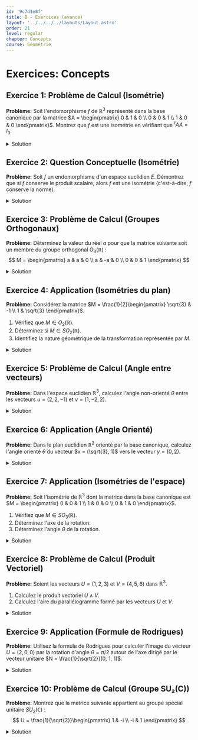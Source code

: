 ```yaml
---
id: '9c7d1e0f'
title: B - Exercices (avancé)
layout: '../../../../layouts/Layout.astro'
order: 21
level: regular
chapter: Concepts
course: Géométrie
---
```


# Exercices: Concepts

## Exercice 1: Problème de Calcul (Isométrie)

**Problème:** Soit l'endomorphisme $f$ de $\mathbb{R}^3$ représenté dans la base canonique par la matrice $A = \begin{pmatrix} 0 & 1 & 0 \\ 0 & 0 & 1 \\ 1 & 0 & 0 \end{pmatrix}$. Montrez que $f$ est une isométrie en vérifiant que ${}^tA A = I_3$.

<details>
<summary>Solution</summary>

**Méthode:** Une des caractérisations d'une isométrie représentée par une matrice $A$ dans une base orthonormée est que sa matrice est orthogonale, c'est-à-dire qu'elle vérifie la relation ${}^tA A = I$, où ${}^tA$ est la transposée de $A$ et $I$ est la matrice identité. Nous allons calculer le produit de la transposée de $A$ par $A$ et vérifier si le résultat est la matrice identité d'ordre 3.

**Étapes:**

1.  **Calculer la transposée de A.**
    La transposée d'une matrice s'obtient en échangeant ses lignes et ses colonnes.
    $$ A = \begin{pmatrix} 0 & 1 & 0 \\ 0 & 0 & 1 \\ 1 & 0 & 0 \end{pmatrix} \implies {}^tA = \begin{pmatrix} 0 & 0 & 1 \\ 1 & 0 & 0 \\ 0 & 1 & 0 \end{pmatrix} $$

2.  **Calculer le produit ${}^tA A$.**
    On multiplie la matrice transposée ${}^tA$ par la matrice $A$.
    $$ {}^tA A = \begin{pmatrix} 0 & 0 & 1 \\ 1 & 0 & 0 \\ 0 & 1 & 0 \end{pmatrix} \begin{pmatrix} 0 & 1 & 0 \\ 0 & 0 & 1 \\ 1 & 0 & 0 \end{pmatrix} $$
    Calculons chaque coefficient du produit :

    - Coefficient (1,1) : $(0)(0) + (0)(0) + (1)(1) = 1$
    - Coefficient (1,2) : $(0)(1) + (0)(0) + (1)(0) = 0$
    - Coefficient (1,3) : $(0)(0) + (0)(1) + (1)(0) = 0$
    - Coefficient (2,1) : $(1)(0) + (0)(0) + (0)(1) = 0$
    - Coefficient (2,2) : $(1)(1) + (0)(0) + (0)(0) = 1$
    - Coefficient (2,3) : $(1)(0) + (0)(1) + (0)(0) = 0$
    - Coefficient (3,1) : $(0)(0) + (1)(0) + (0)(1) = 0$
    - Coefficient (3,2) : $(0)(1) + (1)(0) + (0)(0) = 0$
    - Coefficient (3,3) : $(0)(0) + (1)(1) + (0)(0) = 1$

3.  **Comparer le résultat à la matrice identité.**
    Le résultat du produit est :
    $$ {}^tA A = \begin{pmatrix} 1 & 0 & 0 \\ 0 & 1 & 0 \\ 0 & 0 & 1 \end{pmatrix} = I_3 $$
    Puisque la condition ${}^tA A = I_3$ est satisfaite, l'endomorphisme $f$ représenté par $A$ est bien une isométrie.

**Réponse:** Le calcul montre que ${}^tA A = I_3$, ce qui prouve que l'endomorphisme $f$ est une isométrie de $\mathbb{R}^3$.

</details>

## Exercice 2: Question Conceptuelle (Isométrie)

**Problème:** Soit $f$ un endomorphisme d'un espace euclidien $E$. Démontrez que si $f$ conserve le produit scalaire, alors $f$ est une isométrie (c'est-à-dire, $f$ conserve la norme).

<details>
<summary>Solution</summary>

**Méthode:** La démonstration repose sur la définition de la norme d'un vecteur en termes de produit scalaire : $\|x\|^2 = \varphi(x, x)$. Nous utiliserons l'hypothèse que $f$ conserve le produit scalaire pour montrer qu'elle conserve la norme au carré, et donc la norme.

**Étapes:**

1.  **Énoncer l'hypothèse.**
    On suppose que $f$ conserve le produit scalaire, ce qui signifie que pour tous vecteurs $x, y \in E$, on a :
    $$ \varphi(f(x), f(y)) = \varphi(x, y) $$

2.  **Énoncer l'objectif.**
    On veut montrer que $f$ est une isométrie, c'est-à-dire que pour tout vecteur $x \in E$, on a :
    $$ \|f(x)\| = \|x\| $$

3.  **Utiliser la définition de la norme.**
    La norme au carré d'un vecteur $v$ est $\|v\|^2 = \varphi(v, v)$. Appliquons cette définition à $\|f(x)\|^2$.
    $$ \|f(x)\|^2 = \varphi(f(x), f(x)) $$

4.  **Appliquer l'hypothèse.**
    En utilisant l'hypothèse que $f$ conserve le produit scalaire avec $y = x$, on peut réécrire le terme de droite :
    $$ \varphi(f(x), f(x)) = \varphi(x, x) $$

5.  **Conclure.**
    En combinant les étapes 3 et 4, on obtient :
    $$ \|f(x)\|^2 = \|x\|^2 $$
    Puisque la norme d'un vecteur est toujours un nombre réel positif ou nul, on peut prendre la racine carrée des deux côtés :
    $$ \|f(x)\| = \|x\| $$
    Ceci est la définition d'une isométrie. La démonstration est terminée.

**Réponse:** En utilisant la définition de la norme $\|v\|^2 = \varphi(v,v)$ et l'hypothèse $\varphi(f(x), f(y)) = \varphi(x, y)$ pour le cas particulier $y=x$, on obtient $\|f(x)\|^2 = \varphi(f(x), f(x)) = \varphi(x, x) = \|x\|^2$, d'où $\|f(x)\| = \|x\|$.

</details>

## Exercice 3: Problème de Calcul (Groupes Orthogonaux)

**Problème:** Déterminez la valeur du réel $a$ pour que la matrice suivante soit un membre du groupe orthogonal $O_3(\mathbb{R})$ :
$$ M = \begin{pmatrix} a & a & 0 \\ a & -a & 0 \\ 0 & 0 & 1 \end{pmatrix} $$

<details>
<summary>Solution</summary>

**Méthode:** Une matrice appartient au groupe orthogonal $O_n(\mathbb{R})$ si et seulement si ses vecteurs colonnes forment une base orthonormée de $\mathbb{R}^n$. Cela signifie que chaque colonne doit être un vecteur de norme 1, et les colonnes doivent être deux à deux orthogonales. Nous allons appliquer ces conditions aux colonnes de $M$.

**Étapes:**

1.  **Identifier les vecteurs colonnes.**
    Soient $C_1, C_2, C_3$ les vecteurs colonnes de $M$ :
    $$ C_1 = \begin{pmatrix} a \\ a \\ 0 \end{pmatrix}, \quad C_2 = \begin{pmatrix} a \\ -a \\ 0 \end{pmatrix}, \quad C_3 = \begin{pmatrix} 0 \\ 0 \\ 1 \end{pmatrix} $$

2.  **Appliquer la condition de normalité (norme 1).**

    - Pour $C_1$ : $\|C_1\|^2 = a^2 + a^2 + 0^2 = 2a^2$. Pour que la norme soit 1, il faut $2a^2=1$.
    - Pour $C_2$ : $\|C_2\|^2 = a^2 + (-a)^2 + 0^2 = 2a^2$. C'est la même condition : $2a^2=1$.
    - Pour $C_3$ : $\|C_3\|^2 = 0^2 + 0^2 + 1^2 = 1$. Cette colonne est déjà de norme 1.

3.  **Résoudre l'équation pour $a$.**
    L'équation $2a^2 = 1$ donne $a^2 = 1/2$. Les solutions possibles pour $a$ sont donc $a = \frac{1}{\sqrt{2}}$ et $a = -\frac{1}{\sqrt{2}}$.

4.  **Appliquer la condition d'orthogonalité.**
    Nous devons vérifier que les produits scalaires entre les colonnes distinctes sont nuls.

    - $\langle C_1, C_2 \rangle = (a)(a) + (a)(-a) + (0)(0) = a^2 - a^2 = 0$. Cette condition est toujours vérifiée.
    - $\langle C_1, C_3 \rangle = (a)(0) + (a)(0) + (0)(1) = 0$. Cette condition est toujours vérifiée.
    - $\langle C_2, C_3 \rangle = (a)(0) + (-a)(0) + (0)(1) = 0$. Cette condition est toujours vérifiée.
      Toutes les conditions d'orthogonalité sont satisfaites quel que soit $a$.

5.  **Conclure.**
    La seule condition non triviale est $2a^2=1$. Les valeurs possibles pour $a$ sont donc $\frac{1}{\sqrt{2}}$ (ou $\frac{\sqrt{2}}{2}$) et $-\frac{1}{\sqrt{2}}$ (ou $-\frac{\sqrt{2}}{2}$).

**Réponse:** Les valeurs possibles pour $a$ sont $\pm\frac{1}{\sqrt{2}}$, soit $a=\frac{\sqrt{2}}{2}$ ou $a=-\frac{\sqrt{2}}{2}$.

</details>

## Exercice 4: Application (Isométries du plan)

**Problème:** Considérez la matrice $M = \frac{1}{2}\begin{pmatrix} \sqrt{3} & -1 \\ 1 & \sqrt{3} \end{pmatrix}$.

1. Vérifiez que $M \in O_2(\mathbb{R})$.
2. Déterminez si $M \in SO_2(\mathbb{R})$.
3. Identifiez la nature géométrique de la transformation représentée par $M$.

<details>
<summary>Solution</summary>

**Méthode:** Pour la première question, nous vérifions si $M$ est orthogonale en calculant ${}^tM M$. Pour la deuxième, nous calculons le déterminant de $M$. Pour la troisième, nous utilisons le déterminant pour identifier la transformation (rotation ou réflexion) et, si c'est une rotation, nous identifions l'angle en comparant $M$ à la forme générale d'une matrice de rotation.

**Étapes:**

1.  **Vérifier que $M \in O_2(\mathbb{R})$.**
    Calculons ${}^tM M$.
    $$ M = \begin{pmatrix} \sqrt{3}/2 & -1/2 \\ 1/2 & \sqrt{3}/2 \end{pmatrix} \implies {}^tM = \begin{pmatrix} \sqrt{3}/2 & 1/2 \\ -1/2 & \sqrt{3}/2 \end{pmatrix} $$
    $$ {}^tM M = \begin{pmatrix} \sqrt{3}/2 & 1/2 \\ -1/2 & \sqrt{3}/2 \end{pmatrix} \begin{pmatrix} \sqrt{3}/2 & -1/2 \\ 1/2 & \sqrt{3}/2 \end{pmatrix} $$
    $$ {}^tM M = \begin{pmatrix} (\frac{\sqrt{3}}{2})^2 + (\frac{1}{2})^2 & -\frac{\sqrt{3}}{4} + \frac{\sqrt{3}}{4} \\ -\frac{\sqrt{3}}{4} + \frac{\sqrt{3}}{4} & (\frac{-1}{2})^2 + (\frac{\sqrt{3}}{2})^2 \end{pmatrix} = \begin{pmatrix} \frac{3}{4} + \frac{1}{4} & 0 \\ 0 & \frac{1}{4} + \frac{3}{4} \end{pmatrix} = \begin{pmatrix} 1 & 0 \\ 0 & 1 \end{pmatrix} = I_2 $$
    La matrice $M$ est bien orthogonale, donc $M \in O_2(\mathbb{R})$.

2.  **Déterminer si $M \in SO_2(\mathbb{R})$.**
    Le groupe spécial orthogonal $SO_2(\mathbb{R})$ contient les matrices de $O_2(\mathbb{R})$ dont le déterminant est $+1$. Calculons $\det(M)$.
    $$ \det(M) = (\frac{\sqrt{3}}{2})(\frac{\sqrt{3}}{2}) - (-\frac{1}{2})(\frac{1}{2}) = \frac{3}{4} + \frac{1}{4} = 1 $$
    Puisque $\det(M) = 1$, on a $M \in SO_2(\mathbb{R})$.

3.  **Identifier la nature géométrique.**
    Les matrices de $SO_2(\mathbb{R})$ représentent des rotations du plan. Une matrice de rotation d'angle $\theta$ a la forme $R(\theta) = \begin{pmatrix} \cos(\theta) & -\sin(\theta) \\ \sin(\theta) & \cos(\theta) \end{pmatrix}$.
    En comparant avec notre matrice $M = \begin{pmatrix} \sqrt{3}/2 & -1/2 \\ 1/2 & \sqrt{3}/2 \end{pmatrix}$, nous devons trouver $\theta$ tel que :
    $$ \cos(\theta) = \frac{\sqrt{3}}{2} \quad \text{et} \quad \sin(\theta) = \frac{1}{2} $$
    L'unique angle $\theta \in [0, 2\pi)$ qui satisfait ces deux conditions est $\theta = \pi/6$ (ou 30°).
    La transformation est donc une rotation d'angle $\pi/6$.

**Réponse:**

1. $M \in O_2(\mathbb{R})$ car ${}^tM M = I_2$.
2. $M \in SO_2(\mathbb{R})$ car $\det(M) = 1$.
3. La transformation est une rotation plane d'angle $\theta = \pi/6$.

</details>

## Exercice 5: Problème de Calcul (Angle entre vecteurs)

**Problème:** Dans l'espace euclidien $\mathbb{R}^3$, calculez l'angle non-orienté $\theta$ entre les vecteurs $u = (2, 2, -1)$ et $v = (1, -2, 2)$.

<details>
<summary>Solution</summary>

**Méthode:** L'angle non-orienté $\theta$ entre deux vecteurs non nuls $u$ et $v$ est donné par la formule $\theta = \arccos\left(\frac{\langle u, v \rangle}{\|u\|\|v\|}\right)$. Nous devons calculer le produit scalaire $\langle u, v \rangle$, les normes $\|u\|$ et $\|v\|$, puis appliquer la formule.

**Étapes:**

1.  **Calculer le produit scalaire $\langle u, v \rangle$.**
    $$ \langle u, v \rangle = (2)(1) + (2)(-2) + (-1)(2) = 2 - 4 - 2 = -4 $$

2.  **Calculer la norme de chaque vecteur.**

    - Pour $u$: $\|u\| = \sqrt{2^2 + 2^2 + (-1)^2} = \sqrt{4 + 4 + 1} = \sqrt{9} = 3$.
    - Pour $v$: $\|v\| = \sqrt{1^2 + (-2)^2 + 2^2} = \sqrt{1 + 4 + 4} = \sqrt{9} = 3$.

3.  **Calculer le cosinus de l'angle.**
    $$ \cos(\theta) = \frac{\langle u, v \rangle}{\|u\|\|v\|} = \frac{-4}{3 \cdot 3} = -\frac{4}{9} $$

4.  **Trouver l'angle $\theta$.**
    $$ \theta = \arccos\left(-\frac{4}{9}\right) $$
    La valeur exacte est $\arccos(-4/9)$. En utilisant une calculatrice, on obtient une valeur approchée.
    $\theta \approx 2.03$ radians, soit environ $116.4^\circ$.

**Réponse:** L'angle non-orienté entre les vecteurs $u$ et $v$ est $\theta = \arccos\left(-\frac{4}{9}\right)$.

</details>

## Exercice 6: Application (Angle Orienté)

**Problème:** Dans le plan euclidien $\mathbb{R}^2$ orienté par la base canonique, calculez l'angle orienté $\tilde{\theta}$ du vecteur $x = (\sqrt{3}, 1)$ vers le vecteur $y = (0, 2)$.

<details>
<summary>Solution</summary>

**Méthode:** L'angle orienté $\tilde{\theta}$ de $x$ vers $y$ est défini par le système d'équations :
$\cos(\tilde{\theta}) = \frac{\langle x, y \rangle}{\|x\|\|y\|}$ et $\sin(\tilde{\theta}) = \frac{\det(x, y)}{\|x\|\|y\|}$.
Nous allons calculer tous les termes de ces deux expressions pour déterminer $\cos(\tilde{\theta})$ et $\sin(\tilde{\theta})$, puis en déduire l'angle $\tilde{\theta}$.

**Étapes:**

1.  **Calculer les normes des vecteurs.**

    - $\|x\| = \sqrt{(\sqrt{3})^2 + 1^2} = \sqrt{3 + 1} = \sqrt{4} = 2$.
    - $\|y\| = \sqrt{0^2 + 2^2} = \sqrt{4} = 2$.

2.  **Calculer le produit scalaire.**
    $$ \langle x, y \rangle = (\sqrt{3})(0) + (1)(2) = 2 $$

3.  **Calculer le déterminant.**
    Le déterminant est calculé dans la base canonique, qui est directe.
    $$ \det(x, y) = \begin{vmatrix} \sqrt{3} & 0 \\ 1 & 2 \end{vmatrix} = (\sqrt{3})(2) - (0)(1) = 2\sqrt{3} $$

4.  **Calculer $\cos(\tilde{\theta})$ et $\sin(\tilde{\theta})$.**

    - $\cos(\tilde{\theta}) = \frac{\langle x, y \rangle}{\|x\|\|y\|} = \frac{2}{2 \cdot 2} = \frac{1}{2}$.
    - $\sin(\tilde{\theta}) = \frac{\det(x, y)}{\|x\|\|y\|} = \frac{2\sqrt{3}}{2 \cdot 2} = \frac{\sqrt{3}}{2}$.

5.  **Déterminer l'angle $\tilde{\theta}$.**
    Nous cherchons l'angle $\tilde{\theta}$ (généralement dans $[0, 2\pi)$ ou $(-\pi, \pi]$) tel que $\cos(\tilde{\theta}) = 1/2$ et $\sin(\tilde{\theta}) = \sqrt{3}/2$.
    L'unique solution dans $[0, 2\pi)$ est $\tilde{\theta} = \pi/3$.

**Réponse:** L'angle orienté du vecteur $x$ vers le vecteur $y$ est $\tilde{\theta} = \frac{\pi}{3}$ radians (ou 60°).

</details>

## Exercice 7: Application (Isométries de l'espace)

**Problème:** Soit l'isométrie de $\mathbb{R}^3$ dont la matrice dans la base canonique est $M = \begin{pmatrix} 0 & 0 & 1 \\ 1 & 0 & 0 \\ 0 & 1 & 0 \end{pmatrix}$.

1. Vérifiez que $M \in SO_3(\mathbb{R})$.
2. Déterminez l'axe de la rotation.
3. Déterminez l'angle $\theta$ de la rotation.

<details>
<summary>Solution</summary>

**Méthode:**

1. Pour vérifier que $M \in SO_3(\mathbb{R})$, nous devons montrer que $M$ est orthogonale (${}^tM M = I_3$) et que son déterminant est 1.
2. L'axe de rotation est la droite de vecteurs invariants, c'est-à-dire l'espace propre associé à la valeur propre 1. Nous devons résoudre l'équation $Mx = x$, soit $(M - I_3)x = 0$.
3. L'angle de rotation $\theta$ est lié à la trace de la matrice par la formule $\text{Tr}(M) = 1 + 2\cos(\theta)$.

**Étapes:**

1.  **Vérifier que $M \in SO_3(\mathbb{R})$.**

    - Orthogonalité : $M$ est une matrice de permutation, on a déjà vu dans l'exercice 1 que ce type de matrice est orthogonal (${}^tM M = I_3$).
    - Déterminant : $\det(M) = 0(0) - 0(1) + 1(1) = 1$.
      Puisque $M$ est orthogonale et $\det(M)=1$, $M \in SO_3(\mathbb{R})$, c'est donc une rotation.

2.  **Déterminer l'axe de rotation.**
    On cherche un vecteur $x = (a, b, c)$ tel que $Mx = x$.
    $$ \begin{pmatrix} 0 & 0 & 1 \\ 1 & 0 & 0 \\ 0 & 1 & 0 \end{pmatrix} \begin{pmatrix} a \\ b \\ c \end{pmatrix} = \begin{pmatrix} a \\ b \\ c \end{pmatrix} \implies \begin{pmatrix} c \\ a \\ b \end{pmatrix} = \begin{pmatrix} a \\ b \\ c \end{pmatrix} $$
    Cela nous donne le système d'équations : $c=a$, $a=b$, $b=c$.
    Toutes ces équations se réduisent à $a=b=c$. Un vecteur directeur de l'axe est donc $(1, 1, 1)$. L'axe est la droite vectorielle engendrée par ce vecteur.

3.  **Déterminer l'angle de rotation.**
    Calculons la trace de $M$.
    $$ \text{Tr}(M) = 0 + 0 + 0 = 0 $$
    Utilisons la formule $\text{Tr}(M) = 1 + 2\cos(\theta)$.
    $$ 0 = 1 + 2\cos(\theta) \implies 2\cos(\theta) = -1 \implies \cos(\theta) = -1/2 $$
    Les angles possibles sont $\theta = 2\pi/3$ ou $\theta = -2\pi/3$. Le signe de l'angle dépend de l'orientation de l'axe, que nous n'avons pas fixée. On peut donner la valeur absolue de l'angle.

**Réponse:**
L'isométrie est une rotation d'axe dirigé par le vecteur $N=(1,1,1)$ et d'angle $\theta$ tel que $\cos(\theta) = -1/2$. L'angle de rotation est de $\frac{2\pi}{3}$ radians (120°).

</details>

## Exercice 8: Problème de Calcul (Produit Vectoriel)

**Problème:** Soient les vecteurs $U = (1, 2, 3)$ et $V = (4, 5, 6)$ dans $\mathbb{R}^3$.

1. Calculez le produit vectoriel $U \land V$.
2. Calculez l'aire du parallélogramme formé par les vecteurs $U$ et $V$.

<details>
<summary>Solution</summary>

**Méthode:**

1. Le produit vectoriel se calcule avec la formule en coordonnées :
   $U \land V = (u_2 v_3 - u_3 v_2, u_3 v_1 - u_1 v_3, u_1 v_2 - u_2 v_1)$.
2. L'aire du parallélogramme sous-tendu par $U$ et $V$ est égale à la norme de leur produit vectoriel, $\|U \land V\|$.

**Étapes:**

1.  **Calculer $U \land V$.**
    $$ U = (1, 2, 3) \quad V = (4, 5, 6) $$
    $$ U \land V = ( (2)(6) - (3)(5), (3)(4) - (1)(6), (1)(5) - (2)(4) ) $$
    $$ U \land V = (12 - 15, 12 - 6, 5 - 8) $$
    $$ U \land V = (-3, 6, -3) $$

2.  **Calculer l'aire du parallélogramme.**
    L'aire $A$ est la norme du vecteur que nous venons de calculer.
    $$ A = \|U \land V\| = \|(-3, 6, -3)\| $$
    $$ A = \sqrt{(-3)^2 + 6^2 + (-3)^2} = \sqrt{9 + 36 + 9} = \sqrt{54} $$
    On peut simplifier la racine carrée : $\sqrt{54} = \sqrt{9 \times 6} = 3\sqrt{6}$.

**Réponse:**

1. Le produit vectoriel est $U \land V = (-3, 6, -3)$.
2. L'aire du parallélogramme est $A = 3\sqrt{6}$ unités d'aire.

</details>

## Exercice 9: Application (Formule de Rodrigues)

**Problème:** Utilisez la formule de Rodrigues pour calculer l'image du vecteur $U=(2, 0, 0)$ par la rotation d'angle $\theta = \pi/2$ autour de l'axe dirigé par le vecteur unitaire $N = \frac{1}{\sqrt{2}}(0, 1, 1)$.

<details>
<summary>Solution</summary>

**Méthode:** La formule de Rodrigues donne l'image $\mathcal{R}(U)$ d'un vecteur $U$ par une rotation d'angle $\theta$ autour d'un axe dirigé par un vecteur unitaire $N$ :
$$ \mathcal{R}(U) = \cos(\theta)U + (1 - \cos(\theta))\langle U, N \rangle N + \sin(\theta)N \land U $$
Nous allons calculer chaque terme de cette formule.

**Étapes:**

1.  **Identifier les données.**

    - $U = (2, 0, 0)$
    - $N = (0, 1/\sqrt{2}, 1/\sqrt{2})$
    - $\theta = \pi/2$, donc $\cos(\theta) = 0$ et $\sin(\theta) = 1$.

2.  **Simplifier la formule pour $\theta=\pi/2$.**
    Quand $\cos(\theta)=0$ et $\sin(\theta)=1$, la formule devient :
    $$ \mathcal{R}(U) = (0)U + (1-0)\langle U, N \rangle N + (1)N \land U = \langle U, N \rangle N + N \land U $$

3.  **Calculer le produit scalaire $\langle U, N \rangle$.**
    $$ \langle U, N \rangle = (2)(0) + (0)(1/\sqrt{2}) + (0)(1/\sqrt{2}) = 0 $$

4.  **Calculer le produit vectoriel $N \land U$.**
    $$ N \land U = (0, 1/\sqrt{2}, 1/\sqrt{2}) \land (2, 0, 0) $$
    $$ N \land U = \left( \frac{1}{\sqrt{2}}(0) - \frac{1}{\sqrt{2}}(0), \frac{1}{\sqrt{2}}(2) - (0)(0), (0)(0) - \frac{1}{\sqrt{2}}(2) \right) $$
    $$ N \land U = (0, 2/\sqrt{2}, -2/\sqrt{2}) = (0, \sqrt{2}, -\sqrt{2}) $$

5.  **Calculer $\mathcal{R}(U)$.**
    $$ \mathcal{R}(U) = \langle U, N \rangle N + N \land U = (0)N + (0, \sqrt{2}, -\sqrt{2}) $$
    $$ \mathcal{R}(U) = (0, \sqrt{2}, -\sqrt{2}) $$

**Réponse:** L'image du vecteur $U=(2, 0, 0)$ par la rotation est $\mathcal{R}(U) = (0, \sqrt{2}, -\sqrt{2})$.

</details>

## Exercice 10: Problème de Calcul (Groupe SU₂(C))

**Problème:** Montrez que la matrice suivante appartient au groupe spécial unitaire $SU_2(\mathbb{C})$ :
$$ U = \frac{1}{\sqrt{2}}\begin{pmatrix} 1 & -i \\ -i & 1 \end{pmatrix} $$

<details>
<summary>Solution</summary>

**Méthode:** Pour montrer qu'une matrice $U$ appartient à $SU_2(\mathbb{C})$, nous devons vérifier deux conditions :

1.  Elle est unitaire : $U^*U = I_2$, où $U^*$ est la transposée conjuguée de $U$.
2.  Son déterminant est 1 : $\det(U) = 1$.

**Étapes:**

1.  **Calculer la matrice adjointe $U^*$.**
    L'adjointe $U^*$ est la transposée de la matrice dont on a pris le conjugué de chaque élément.
    $$ U = \begin{pmatrix} 1/\sqrt{2} & -i/\sqrt{2} \\ -i/\sqrt{2} & 1/\sqrt{2} \end{pmatrix} $$
    Le conjugué $\overline{U}$ est :
    $$ \overline{U} = \begin{pmatrix} 1/\sqrt{2} & i/\sqrt{2} \\ i/\sqrt{2} & 1/\sqrt{2} \end{pmatrix} $$
    La transposée de $\overline{U}$ est $U^* = {}^t\overline{U}$:
    $$ U^\* = \begin{pmatrix} 1/\sqrt{2} & i/\sqrt{2} \\ i/\sqrt{2} & 1/\sqrt{2} \end{pmatrix} $$

2.  **Vérifier la condition d'unitarité $U^*U=I_2$.**
    $$ U^*U = \frac{1}{\sqrt{2}}\begin{pmatrix} 1 & i \\ i & 1 \end{pmatrix} \frac{1}{\sqrt{2}}\begin{pmatrix} 1 & -i \\ -i & 1 \end{pmatrix} = \frac{1}{2} \begin{pmatrix} 1 & i \\ i & 1 \end{pmatrix} \begin{pmatrix} 1 & -i \\ -i & 1 \end{pmatrix} $$
    $$ U^*U = \frac{1}{2} \begin{pmatrix} 1(1) + i(-i) & 1(-i) + i(1) \\ i(1) + 1(-i) & i(-i) + 1(1) \end{pmatrix} = \frac{1}{2} \begin{pmatrix} 1 - i^2 & -i + i \\ i - i & -i^2 + 1 \end{pmatrix} $$
    Puisque $i^2 = -1$, on a :
    $$ U^\*U = \frac{1}{2} \begin{pmatrix} 1 - (-1) & 0 \\ 0 & -(-1) + 1 \end{pmatrix} = \frac{1}{2} \begin{pmatrix} 2 & 0 \\ 0 & 2 \end{pmatrix} = \begin{pmatrix} 1 & 0 \\ 0 & 1 \end{pmatrix} = I_2 $$
    La matrice est bien unitaire.

3.  **Vérifier la condition sur le déterminant.**
    $$ \det(U) = (\frac{1}{\sqrt{2}})(\frac{1}{\sqrt{2}}) - (\frac{-i}{\sqrt{2}})(\frac{-i}{\sqrt{2}}) = \frac{1}{2} - \frac{(-i)^2}{2} = \frac{1}{2} - \frac{i^2}{2} $$
    $$ \det(U) = \frac{1}{2} - \frac{-1}{2} = \frac{1}{2} + \frac{1}{2} = 1 $$
    Le déterminant est bien 1.

4.  **Conclure.**
    Puisque $U$ est unitaire et que son déterminant est 1, elle appartient au groupe $SU_2(\mathbb{C})$.

**Réponse:** La matrice $U$ est bien unitaire ($U^*U=I_2$) et son déterminant est 1. Par conséquent, $U \in SU_2(\mathbb{C})$.

</details>
